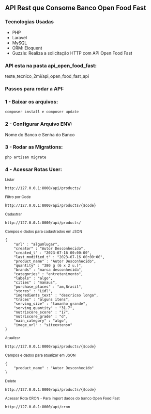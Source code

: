<h2>API Rest que Consome Banco Open Food Fast</h2>


<h3>Tecnologias Usadas</h3>
<ul>
    <li>PHP</li>
    <li>Laravel</li>
    <li>MySQL</li>
    <li>ORM: Eloquent</li>
    <li>Guzzle: Realiza a solicitação HTTP com API Open Food Fast</li>
</ul>

### API esta na pasta api_open_food_fast:

<p>teste_tecnico_2mi/api_open_food_fast_api</p>

### Passos para rodar a API:

### 1 - Baixar os arquivos:
```
composer install e composer update
```

### 2 - Configurar Arquivo ENV:

Nome do Banco e Senha do Banco

### 3 - Rodar as Migrations:
```
php artisan migrate
```

### 4 - Acessar Rotas User:
<p style="font-size:12px">Listar</p>

```
http://127.0.0.1:8000/api/products/
```

<p style="font-size:12px">Filtro por Code</p>

```
http://127.0.0.1:8000/api/products/{$code}
```

<p style="font-size:12px">Cadastrar</p>

```
http://127.0.0.1:8000/api/products/
```
<p style="font-size:12px">Campos e dados para cadastrados em JSON</p>

```
{
    "url" : "algumlugar",
	"creator" : "Autor Desconhecido",
	"created_t" : "2023-07-16 00:00:00",
	"last_modified_t" : "2023-07-16 00:00:00",
	"product_name" : "Autor Desconhecido",
	"quantity" : "380 g (6 x 2 u.)",
	"brands" : "marca desconhecida",
	"categories" : "entretenimento",
	"labels" : "algo",
	"cities" : "manaus",
	"purchase_places" : "am,Brasil",
	"stores" : "Lidl",
	"ingredients_text" : "descricao longa",
	"traces" : "alguns itens",
	"serving_size" : "tamanho grande",                           
	"serving_quantity" : "31.7",
	"nutriscore_score" : "17",
	"nutriscore_grade" : "d",
	"main_category" : "algo",
	"image_url" : "siteextenso"
}

```

<p style="font-size:12px">Atualizar</p>

```
http://127.0.0.1:8000/api/products/{$code}
```

<p style="font-size:12px">Campos e dados para atualizar em JSON</p>

```
{
    "product_name" : "Autor Desconhecido"
}
```

<p style="font-size:12px">Delete</p>

```
http://127.0.0.1:8000/api/products/{$code}
```

<p style="font-size:12px">Acessar Rota CRON - Para import dados do banco Open Food Fast</p>

```
http://127.0.0.1:8000/api/cron
```